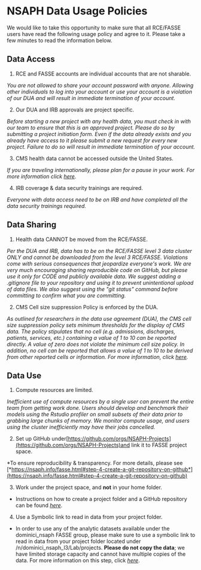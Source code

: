 # NSAPH Data Usage Policies

We would like to take this opportunity to make sure that all RCE/FASSE users have read the following
usage policy and agree to it. Please take a few minutes to read the information below.

## Data Access

1. RCE and FASSE accounts are individual accounts that are not sharable.

*You are not allowed to share your account password with anyone. Allowing other individuals to log into your account or use your account is a violation of our DUA and will result in immediate termination of your account.*

2. Our DUA and IRB approvals are project specific.

*Before starting a new project with any health data, you must check in with our team to ensure that this is an approved project. Please do so by submitting a project initiation form. Even if the data already exists and you already have access to it please submit a new request for every new project. Failure to do so will result in immediate termination of your account.*

3. CMS health data cannot be accessed outside the United States.

*If you are traveling internationally, please plan for a pause in your work. For more information click [*here*](https://resdac.org/articles/cms-non-us-based-researcher-policy).*

4. IRB coverage & data security trainings are required.

*Everyone with data access need to be on IRB and have completed all the data security trainings required.*

## Data Sharing

1. Health data CANNOT be moved from the RCE/FASSE.

*Per the DUA and IRB, data has to be on the RCE/FASSE level 3 data cluster ONLY and cannot be 
downloaded from the level 3 RCE/FASSE. Violations come with serious consequences that jeopardize 
everyone's work. We are very much encouraging sharing reproducible code on GitHub, but please use 
it only for CODE and publicly available data. We suggest adding a .gitignore file to your 
repository and using it to prevent unintentional upload of data files. We also suggest using 
the "git status" command before committing to confirm what you are committing.*

2. CMS Cell size suppression Policy is enforced by the DUA.

*As outlined for researchers in the data use agreement (DUA), the CMS cell size suppression policy sets minimum thresholds for the display of CMS data. The policy stipulates that no cell (e.g. admissions, discharges, patients, services, etc.) containing a value of 1 to 10 can be reported directly. A value of zero does not violate the minimum cell size policy. In addition, no cell can be reported that allows a value of 1 to 10 to be derived from other reported cells or information. For more information, click [*here*](https://resdac.org/articles/cms-cell-size-suppression-policy).*

## Data Use

1. Compute resources are limited.

*Inefficient use of compute resources by a single user can prevent the entire team from getting work done. Users should develop and benchmark their models using the Rstudio profiler on small subsets of their data prior to grabbing large chunks of memory. We monitor compute usage, and users using the cluster inefficiently may have their jobs cancelled.*

2. Set up GitHub under[https://github.com/orgs/NSAPH-Projects](https://github.com/orgs/NSAPH-Projects)and link it to FASSE project space.

*To ensure reproducibility & transparency. For more details, please see [*https://nsaph.info/fasse.html#step-4-create-a-git-repository-on-github*](https://nsaph.info/fasse.html#step-4-create-a-git-repository-on-github)

3. Work under the project space, and **not** in your home folder.

* Instructions on how to create a project folder and a GitHub repository can be found [*here*](https://nsaph.info/fasse.html#step-3-project-workspace).

4. Use a Symbolic link to read in data from your project folder.

* In order to use any of the analytic datasets available under the dominici_nsaph FASSE group, please make sure to use a symbolic link to read in data from your project folder located under /n/dominici_nsaph_l3/Lab/projects. **Please do not copy the data**; we have limited storage capacity and cannot have multiple copies of the data. For more information on this step, click [*here*](https://nsaph.info/fasse.html#step-5-analytic-data).